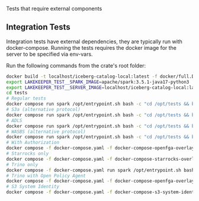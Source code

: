 Tests that require external components

## Integration Tests

Integration tests have external dependencies, they are typically run with docker-compose. Running the tests requires the
docker image for the server to be specified via env-vars.

Run the following commands from the crate's root folder:

```sh
docker build -t localhost/iceberg-catalog-local:latest -f docker/full.Dockerfile .
export LAKEKEEPER_TEST__SPARK_IMAGE=apache/spark:3.5.1-java17-python3
export LAKEKEEPER_TEST__SERVER_IMAGE=localhost/iceberg-catalog-local:latest
cd tests
# Regular tests
docker compose run spark /opt/entrypoint.sh bash -c "cd /opt/tests && bash run_all.sh"
# S3a (alternative protocol)
docker compose run spark /opt/entrypoint.sh bash -c "cd /opt/tests && bash run.sh spark_minio_s3a-1.7.1"
# ADLS 
docker compose run spark /opt/entrypoint.sh bash -c "cd /opt/tests && bash run.sh spark_adls-1.8.0"
# WASBS (alternative protocol)
docker compose run spark /opt/entrypoint.sh bash -c "cd /opt/tests && bash run.sh spark_wasbs-1.8.1"
# With Authorization
docker compose -f docker-compose.yaml -f docker-compose-openfga-overlay.yaml run spark /opt/entrypoint.sh bash -c "cd /opt/tests && bash run.sh spark_openfga-1.7.1"
# Starrocks only
docker compose -f docker-compose.yaml -f docker-compose-starrocks-overlay.yaml run spark /opt/entrypoint.sh bash -c "cd /opt/tests && bash run.sh starrocks"
# Trino only
docker compose -f docker-compose.yaml run spark /opt/entrypoint.sh bash -c "cd /opt/tests && bash run.sh trino"
# Trino with Open Policy Agent
docker compose -f docker-compose.yaml -f docker-compose-openfga-overlay.yaml -f docker-compose-trino-opa-overlay.yaml run spark /opt/entrypoint.sh bash -c "cd /opt/tests && bash run.sh trino_opa"
# S3 System Identity
docker compose -f docker-compose.yaml -f docker-compose-s3-system-identity-overlay.yaml run spark /opt/entrypoint.sh bash -c "cd /opt/tests && bash run.sh spark_aws_sts"
```
